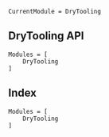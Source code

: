 ```@meta
CurrentModule = DryTooling
```

## DryTooling API

```@autodocs
Modules = [
    DryTooling
]
```

## Index

```@index
Modules = [
    DryTooling
]
```